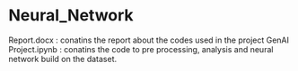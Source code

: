 # Neural_Network
Report.docx : conatins the report about the codes used in the project
GenAI Project.ipynb : conatins the code to pre processing, analysis and neural network build on the dataset.
